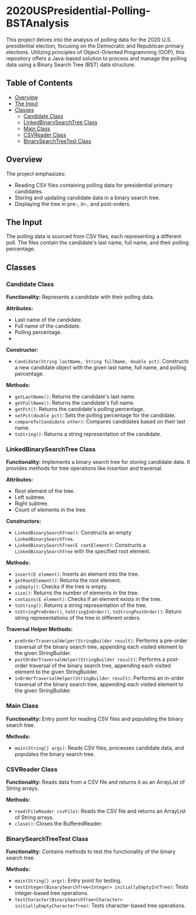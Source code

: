 # 2020USPresidential-Polling-BSTAnalysis
This project delves into the analysis of polling data for the 2020 U.S. presidential election, focusing on the Democratic and Republican primary elections. Utilizing principles of Object-Oriented Programming (OOP), this repository offers a Java-based solution to process and manage the polling data using a Binary Search Tree (BST) data structure.

## Table of Contents

- [Overview](#overview)
- [The Input](#the-input)
- [Classes](#classes)
  - [Candidate Class](#candidate-class)
  - [LinkedBinarySearchTree Class](#linkedbinarysearchtree-class)
  - [Main Class](#main-class)
  - [CSVReader Class](#csvreader-class)
  - [BinarySearchTreeTest Class](#binarysearchtreetest-class)

## Overview

The project emphasizes:

- Reading CSV files containing polling data for presidential primary candidates.
- Storing and updating candidate data in a binary search tree.
- Displaying the tree in pre-, in-, and post-orders.

## The Input

The polling data is sourced from CSV files, each representing a different poll. The files contain the candidate's last name, full name, and their polling percentage.

## Classes

### Candidate Class

**Functionality:** Represents a candidate with their polling data.

**Attributes:**
- Last name of the candidate.
- Full name of the candidate.
- Polling percentage.
- 
**Constructor:**
- `Candidate(String lastName, String fullName, double pct)`: Constructs a new candidate object with the given last name, full name, and polling percentage.

**Methods:**
- `getLastName()`: Returns the candidate's last name.
- `getFullName()`: Returns the candidate's full name.
- `getPct()`: Returns the candidate's polling percentage.
- `setPct(double pct)`: Sets the polling percentage for the candidate.
- `compareTo(Candidate other)`: Compares candidates based on their last name.
- `toString()`: Returns a string representation of the candidate.

### LinkedBinarySearchTree Class

**Functionality:** Implements a binary search tree for storing candidate data. It provides methods for tree operations like insertion and traversal. 

**Attributes:**
- Root element of the tree.
- Left subtree.
- Right subtree.
- Count of elements in the tree.

**Constructors:**
- `LinkedBinarySearchTree()`: Constructs an empty `LinkedBinarySearchTree`.
- `LinkedBinarySearchTree(E rootElement)`: Constructs a `LinkedBinarySearchTree` with the specified root element.

**Methods:**
- `insert(E element)`: Inserts an element into the tree.
- `getRootElement()`: Returns the root element.
- `isEmpty()`: Checks if the tree is empty.
- `size()`: Returns the number of elements in the tree.
- `contains(E element)`: Checks if an element exists in the tree.
- `toString()`: Returns a string representation of the tree.
- `toStringPreOrder()`, `toStringInOrder()`, `toStringPostOrder()`: Return string representations of the tree in different orders.
  
**Traversal Helper Methods:**
- `preOrderTraversalHelper(StringBuilder result)`: Performs a pre-order traversal of the binary search tree, appending each visited element to the given StringBuilder.
- `postOrderTraversalHelper(StringBuilder result)`: Performs a post-order traversal of the binary search tree, appending each visited element to the given StringBuilder.
- `inOrderTraversalHelper(StringBuilder result)`: Performs an in-order traversal of the binary search tree, appending each visited element to the given StringBuilder.

### Main Class

**Functionality:** Entry point for reading CSV files and populating the binary search tree.

**Methods:**
- `main(String[] args)`: Reads CSV files, processes candidate data, and populates the binary search tree.

### CSVReader Class

**Functionality:** Reads data from a CSV file and returns it as an ArrayList of String arrays.

**Methods:**
- `read(FileReader csvFile)`: Reads the CSV file and returns an ArrayList of String arrays.
- `close()`: Closes the BufferedReader.

### BinarySearchTreeTest Class

**Functionality:** Contains methods to test the functionality of the binary search tree.

**Methods:**
- `main(String[] args)`: Entry point for testing.
- `testInteger(BinarySearchTree<Integer> initiallyEmptyIntTree)`: Tests integer-based tree operations.
- `testCharacter(BinarySearchTree<Character> initiallyEmptyCharacterTree)`: Tests character-based tree operations.

